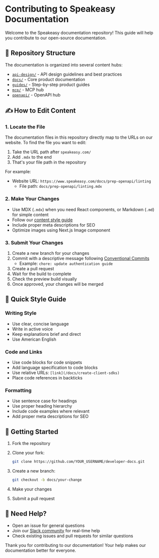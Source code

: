 # Contributing to Speakeasy Documentation

Welcome to the Speakeasy documentation repository! This guide will help you contribute to our open-source documentation.

## 📂 Repository Structure

The documentation is organized into several content hubs:

- [`api-design/`](https://www.speakeasy.com/api-design) - API design guidelines and best practices
- [`docs/`](https://www.speakeasy.com/docs) - Core product documentation
- [`guides/`](https://www.speakeasy.com/guides) - Step-by-step product guides
- [`mcp/`](https://www.speakeasy.com/mcp) - MCP hub
- [`openapi/`](https://www.speakeasy.com/openapi) - OpenAPI hub

## ✍️ How to Edit Content

### 1. Locate the File

The documentation files in this repository directly map to the URLs on our website. To find the file you want to edit:

1. Take the URL path after `speakeasy.com/`
2. Add `.mdx` to the end
3. That's your file path in the repository

For example:

- Website URL: `https://www.speakeasy.com/docs/prep-openapi/linting`
  - File path: `docs/prep-openapi/linting.mdx`

### 2. Make Your Changes

- Use MDX (`.mdx`) when you need React components, or Markdown (`.md`) for simple content
- Follow our [content style guide](https://www.notion.so/speakeasyapi/Blog-Docs-Style-Guide-161726c497cc80b09a04ea9493d6d65d)
- Include proper meta descriptions for SEO
- Optimize images using Next.js Image component

### 3. Submit Your Changes

1. Create a new branch for your changes
2. Commit with a descriptive message following [Conventional Commits](https://www.conventionalcommits.org/)
   - Example: `chore: update authentication guide`
3. Create a pull request
4. Wait for the build to complete
5. Check the preview build visually
6. Once approved, your changes will be merged

## 📝 Quick Style Guide

### Writing Style

- Use clear, concise language
- Write in active voice
- Keep explanations brief and direct
- Use American English

### Code and Links

- Use code blocks for code snippets
- Add language specification to code blocks
- Use relative URLs: `[link](/docs/create-client-sdks)`
- Place code references in backticks

### Formatting

- Use sentence case for headings
- Use proper heading hierarchy
- Include code examples where relevant
- Add proper meta descriptions for SEO

## 🚀 Getting Started

1. Fork the repository
2. Clone your fork:

   ```bash
   git clone https://github.com/YOUR_USERNAME/developer-docs.git
   ```

3. Create a new branch:

   ```bash
   git checkout -b docs/your-change
   ```

4. Make your changes
5. Submit a pull request

## 🤝 Need Help?

- Open an issue for general questions
- Join our [Slack community](https://join.slack.com/t/speakeasy-dev/shared_invite/zt-1cwb3flxz-lS5SyZxAsF_3NOq5xc8Cjw) for real-time help
- Check existing issues and pull requests for similar questions

Thank you for contributing to our documentation! Your help makes our documentation better for everyone.
